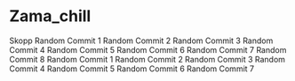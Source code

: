 # Zama_chill
Skopp
Random Commit 1
Random Commit 2
Random Commit 3
Random Commit 4
Random Commit 5
Random Commit 6
Random Commit 7
Random Commit 8
Random Commit 1
Random Commit 2
Random Commit 3
Random Commit 4
Random Commit 5
Random Commit 6
Random Commit 7
